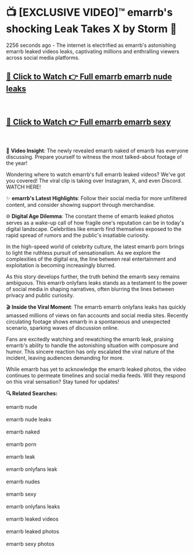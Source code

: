# 📺 [EXCLUSIVE VIDEO]™ emarrb's shocking Leak Takes X by Storm 🚀

2256 seconds ago - The internet is electrified as emarrb's astonishing emarrb leaked videos leaks, captivating millions and enthralling viewers across social media platforms.

<h2><a href="https://github-6l9.pages.dev/link1">🔗 Click to Watch 👉 Full emarrb emarrb nude leaks</a></h2><br>
<h2><a href="https://github-6l9.pages.dev/link2">🔗 Click to Watch 👉 Full emarrb emarrb sexy</a></h2><br>

🎥 **Video Insight**: The newly revealed emarrb naked of emarrb has everyone discussing. Prepare yourself to witness the most talked-about footage of the year!

Wondering where to watch emarrb's full emarrb leaked videos? We've got you covered! The viral clip is taking over Instagram, X, and even Discord. WATCH HERE!

✨ **emarrb's Latest Highlights**: Follow their social media for more unfiltered content, and consider showing support through merchandise.

🌐 **Digital Age Dilemma**: The constant theme of emarrb leaked photos serves as a wake-up call of how fragile one's reputation can be in today's digital landscape. Celebrities like emarrb find themselves exposed to the rapid spread of rumors and the public's insatiable curiosity.

In the high-speed world of celebrity culture, the latest emarrb porn brings to light the ruthless pursuit of sensationalism. As we explore the complexities of the digital era, the line between real entertainment and exploitation is becoming increasingly blurred.

As this story develops further, the truth behind the emarrb sexy remains ambiguous. This emarrb onlyfans leaks stands as a testament to the power of social media in shaping narratives, often blurring the lines between privacy and public curiosity.

🎬 **Inside the Viral Moment**: The emarrb emarrb onlyfans leaks has quickly amassed millions of views on fan accounts and social media sites. Recently circulating footage shows emarrb in a spontaneous and unexpected scenario, sparking waves of discussion online.

Fans are excitedly watching and rewatching the emarrb leak, praising emarrb's ability to handle the astonishing situation with composure and humor. This sincere reaction has only escalated the viral nature of the incident, leaving audiences demanding for more.

While emarrb has yet to acknowledge the emarrb leaked photos, the video continues to permeate timelines and social media feeds. Will they respond on this viral sensation? Stay tuned for updates!

<strong>🔍 Related Searches:</strong>

emarrb nude
<br><br>
emarrb nude leaks
<br><br>
emarrb naked
<br><br>
emarrb porn
<br><br>
emarrb leak
<br><br>
emarrb onlyfans leak
<br><br>
emarrb nudes
<br><br>
emarrb sexy
<br><br>
emarrb onlyfans leaks
<br><br>
emarrb leaked videos
<br><br>
emarrb leaked photos
<br><br>
emarrb sexy photos
<br><br>

